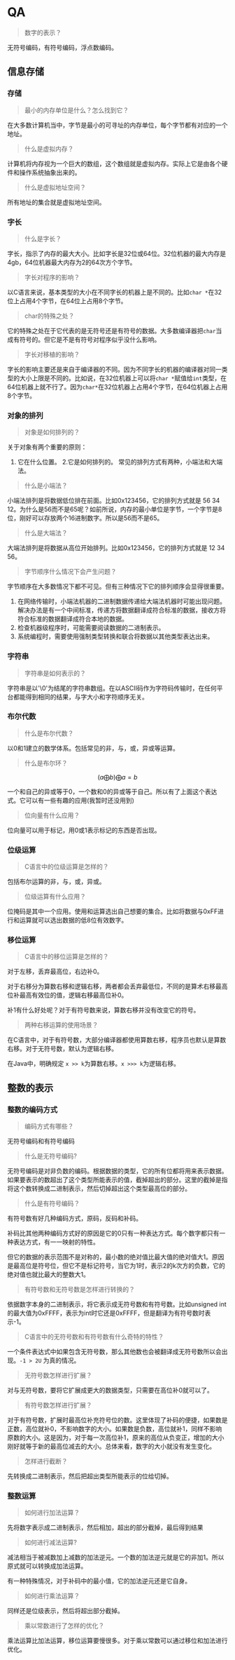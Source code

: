 # QA

> 数字的表示？

无符号编码，有符号编码，浮点数编码。

## 信息存储

### 存储

> 最小的内存单位是什么？怎么找到它？

在大多数计算机当中，字节是最小的可寻址的内存单位，每个字节都有对应的一个地址。

> 什么是虚拟内存？

计算机将内存视为一个巨大的数组，这个数组就是虚拟内存。实际上它是由各个硬件和操作系统抽象出来的。

> 什么是虚拟地址空间？

所有地址的集合就是虚拟地址空间。

### 字长

> 什么是字长？

字长，指示了内存的最大大小。比如字长是32位或64位。32位机器的最大内存是4gb，64位机器最大内存为2的64次方个字节。

> 字长对程序的影响？

以C语言来说，基本类型的大小在不同字长的机器上是不同的。比如`char *`在32位上占用4个字节，在64位上占用8个字节。

> char的特殊之处？

它的特殊之处在于它代表的是无符号还是有符号的数据。大多数编译器把`char`当成有符号的。但它是不是有符号对程序似乎没什么影响。

> 字长对移植的影响？

字长的影响主要还是来自于编译器的不同。因为不同字长的机器的编译器对同一类型的大小上限是不同的。比如说，在32位机器上可以将`char *`赋值给`int`类型，在64位机器上就不行了。因为`char*`在32位机器上占用4个字节，在64位机器上占用8个字节。

### 对象的排列

> 对象是如何排列的？

关于对象有两个重要的原则：

1. 它在什么位置。
2.它是如何排列的。 常见的排列方式有两种，小端法和大端法。

> 什么是小端法？

小端法排列是将数据低位排在前面。比如0x123456，它的排列方式就是 56 34 12。为什么是56而不是65呢？如前所说，内存的最小单位是字节，一个字节是8位，刚好可以存放两个16进制数字。所以是56而不是65。

> 什么是大端法？

大端法排列是将数据从高位开始排列。比如0x123456，它的排列方式就是 12 34 56。

> 字节顺序什么情况下会产生问题？

字节顺序在大多数情况下都不可见。但有三种情况下它的排列顺序会显得很重要。

1. 在网络传输时，小端法机器的二进制数据传递给大端法机器时可能出现问题。解决办法是有一个中间标准，传递方将数据翻译成符合标准的数据，接收方将符合标准的数据翻译成符合本地的数据。
2. 检查机器级程序时，可能需要阅读数据的二进制表示。
3. 系统编程时，需要使用强制类型转换和联合将数据以其他类型表达出来。

### 字符串

> 字符串是如何表示的？

字符串是以'\0'为结尾的字符串数组。在以ASCII码作为字符码传输时，在任何平台都能得到相同的结果，与字大小和字符顺序无关。

### 布尔代数

> 什么是布尔代数？

以0和1建立的数学体系。包括常见的非，与，或，异或等运算。

> 什么是布尔环？

$$ (a \bigoplus b) \bigoplus a=b $$

一个和自己的异或等于0，一个数和0的异或等于自己。所以有了上面这个表达式。它可以有一些有趣的应用(我暂时还没用到)

> 位向量有什么应用？

位向量可以用于标记，用0或1表示标记的东西是否出现。

### 位级运算

> C语言中的位级运算是怎样的？

包括布尔运算的非，与，或，异或。

> 位级运算有什么应用？

位掩码是其中一个应用。使用和运算选出自己想要的集合。比如将数据与0xFF进行和运算就可以选出数据的低8位有效数字。

### 移位运算

> C语言中的移位运算是怎样的？

对于左移，丢弃最高位，右边补0。

对于右移分为算数右移和逻辑右移，两者都会丢弃最低位，不同的是算术右移最高位补最高有效位的值，逻辑右移最高位补0。

补1有什么好处呢？对于有符号数来说，算数右移并没有改变它的符号。

> 两种右移运算的使用场景？

在C语言中，对于有符号数，大部分编译器都使用算数右移，程序员也默认是算数右移。对于无符号数，默认为逻辑右移。

在Java中，明确规定 `x >> k`为算数右移。`x >>> k`为逻辑右移。

## 整数的表示

### 整数的编码方式

> 编码方式有哪些？

无符号编码和有符号编码

> 什么是无符号编码?

无符号编码是对非负数的编码。根据数据的类型，它的所有位都将用来表示数据。如果要表示的数超出了这个类型所能表示的值，截掉超出的部分。这里的截掉是指将这个数转换成二进制表示，然后切掉超出这个类型最高位的部分。

> 什么是有符号编码？

有符号数有好几种编码方式，原码，反码和补码。

补码比其他两种编码方式好的原因是它的0只有一种表达方式。每个数字都只有一种表达方式，有一一映射的特性。

但它的数据的表示范围不是对称的，最小数的绝对值比最大值的绝对值大1。原因是最高位是符号位，但它不是标记符号，当它为1时，表示2的k次方的负数，它的绝对值也就比最大的整数大1。

> 有符号数和无符号数是怎样进行转换的？

依据数字本身的二进制表示，将它表示成无符号数和有符号数。比如unsigned int的最大值为0xFFFF，表示为int时它还是0xFFFF，但是翻译为有符号数时表示-1。

> C语言中的无符号数和有符号数有什么奇特的特性？

一个条件表达式中如果包含无符号数，那么其他数也会被翻译成无符号数所以会出现。`-1 > 2U` 为真的情况。

> 无符号数怎样进行扩展？

对与无符号数，要将它扩展成更大的数据类型，只需要在高位补0就可以了。

> 有符号数怎样进行扩展？

对于有符号数，扩展时最高位补充符号位的数。这里体现了补码的便捷，如果数是正数，高位就补0，不影响数字的大小。如果数是负数，高位就补1，同样不影响原数的大小。这是因为，对于每一次高位补1，原来的高位从负变正，增加的大小刚好就等于新的最高位减去的大小。总体来看，数字的大小就没有发生变化。

> 怎样进行截断？

先转换成二进制表示，然后把超出类型所能表示的位给切掉。

### 整数运算

> 如何进行加法运算？

先将数字表示成二进制表示，然后相加，超出的部分截掉，最后得到结果

> 如何进行减法运算?

减法相当于被减数加上减数的加法逆元。一个数的加法逆元就是它的非加1。所以原式就可以转换成加法运算。

有一种特殊情况，对于补码中的最小值，它的加法逆元还是它自身。

> 如何进行乘法运算？

同样还是位级表示，然后将超出部分截掉。

> 乘以常数进行了怎样的优化？

乘法运算比加法运算，移位运算要慢很多。对于乘以常数可以通过移位和加法进行优化。

